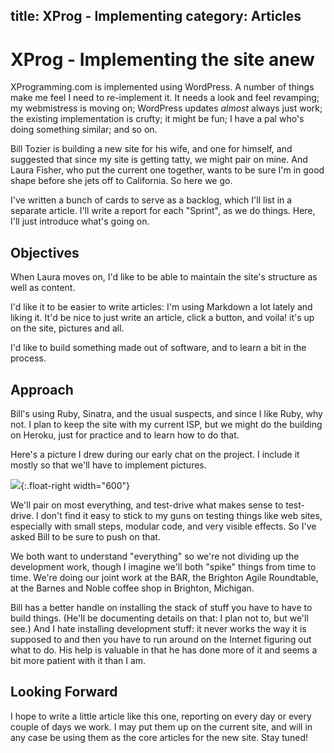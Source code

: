 title: XProg - Implementing
category: Articles
---

# XProg - Implementing the site anew

XProgramming.com is implemented using WordPress. A number of things make me feel I need to re-implement it. It needs a look and feel revamping; my webmistress is moving on; WordPress updates *almost* always just work; the existing implementation is crufty; it might be fun; I have a pal who's doing something similar; and so on.

Bill Tozier is building a new site for his wife, and one for himself, and suggested that since my site is getting tatty, we might pair on mine. And Laura Fisher, who put the current one together, wants to be sure I'm in good shape before she jets off to California. So here we go.

I've written a bunch of cards to serve as a backlog, which I'll list in a separate article. I'll write a report for each "Sprint", as we do things. Here, I'll just introduce what's going on. 

## Objectives

When Laura moves on, I'd like to be able to maintain the site's structure as well as content. 

I'd like it to be easier to write articles: I'm using Markdown a lot lately and liking it. It'd be nice to just write an article, click a button, and voila! it's up on the site, pictures and all.

I'd like to build something made out of software, and to learn a bit in the process.

## Approach

Bill's using Ruby, Sinatra, and the usual suspects, and since I like Ruby, why not. I plan to keep the site with my current ISP, but we might do the building on Heroku, just for practice and to learn how to do that. 

Here's a picture I drew during our early chat on the project. I include it mostly so that we'll have to implement pictures.

![](image/updown.png){:.float-right width="600"}

We'll pair on most everything, and test-drive what makes sense to test-drive. I don't find it easy to stick to my guns on testing things like web sites, especially with small steps, modular code, and very visible effects. So I've asked Bill to be sure to push on that.

We both want to understand "everything" so we're not dividing up the development work, though I imagine we'll both "spike" things from time to time. We're doing our joint work at the BAR, the Brighton Agile Roundtable, at the Barnes and Noble coffee shop in Brighton, Michigan.

Bill has a better handle on installing the stack of stuff you have to have to build things. (He'll be documenting details on that: I plan not to, but we'll see.) And I hate installing development stuff: it never works the way it is supposed to and then you have to run around on the Internet figuring out what to do. His help is valuable in that he has done more of it and seems a bit more patient with it than I am. 

## Looking Forward

I hope to write a little article like this one, reporting on every day or every couple of days we work. I may put them up on the current site, and will in any case be using them as the core articles for the new site. Stay tuned!